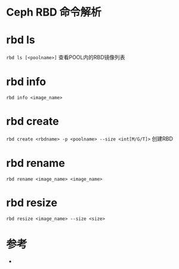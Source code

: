 Ceph RBD 命令解析
================

# rbd ls
`rbd ls [<poolname>]`
查看POOL内的RBD镜像列表

# rbd info
`rbd info <image_name>`

# rbd create
`rbd create <rbdname> -p <poolname> --size <int[M/G/T]>`
创建RBD

# rbd rename
`rbd rename <image_name> <image_name>`

# rbd resize
`rbd resize <image_name> --size <size>`

# 参考
 * []()
